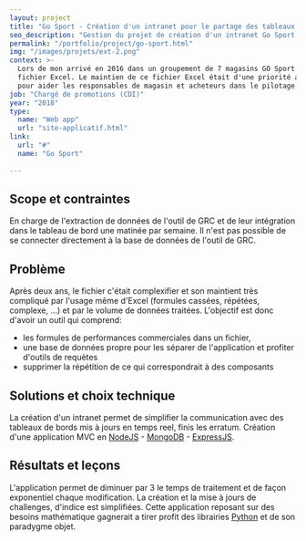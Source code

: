 ```yaml
---
layout: project
title: "Go Sport - Création d'un intranet pour le partage des tableaux de bord commerciaux"
seo_description: "Gestion du projet de création d'un intranet Go Sport. Développement full-stack NodeJS, MongodDB, ExpressJS."
permalink: "/portfolio/project/go-sport.html"
img: "/images/projets/ext-2.png"
context: >-
  Lors de mon arrivé en 2016 dans un groupement de 7 magasins GO Sport indépendant, l'une de mes tâches consistait à maintenir à jour un 
  fichier Excel. Le maintien de ce fichier Excel était d'une priorité absolu car servant de tableau de bord hébdomadaire et mensuel
  pour aider les responsables de magasin et acheteurs dans le pilotage du points de vente et des univers. 
job: "Chargé de promotions (CDI)"
year: "2018"
type: 
  name: "Web app"
  url: "site-applicatif.html"
link:
  url: "#"
  name: "Go Sport"
  
---
```

<!--1. Scope et contraintes-->
## Scope et contraintes
En charge de l'extraction de données de l'outil de GRC et de leur intégration dans le tableau de bord une matinée par semaine. Il n'est pas possible de se connecter directement à la base de données de l'outil de GRC.

<!--2. Problème-->
## Problème
Après deux ans, le fichier c'était complexifier et son maintient très compliqué par l'usage même d'Excel (formules cassées, répétées, complexe, ...) et par le volume de données traitées. L'objectif est donc d'avoir un outil qui comprend:
- les formules de performances commerciales dans un fichier,
- une base de données propre pour les séparer de l'application et profiter d'outils de requètes
- supprimer la répétition de ce qui correspondrait à des composants

<!--3. Solutions et choix technique-->
## Solutions et choix technique
La création d'un intranet permet de simplifier la communication avec des tableaux de bords mis à jours en temps reel, finis les erratum. 
Création d'une application MVC en [NodeJS](https://nodejs.org/en/) - [MongoDB](https://www.mongodb.com/fr) - [ExpressJS](https://expressjs.com/fr/).

<!--4. Résultats et leçons-->
## Résultats et leçons
L'application permet de diminuer par 3 le temps de traitement et de façon exponentiel chaque modification. La création et la mise à jours de challenges, d'indice est simplifiées.
Cette application reposant sur des besoins mathématique gagnerait a tirer profit des librairies [Python](https://www.python.org/) et de son paradygme objet.
